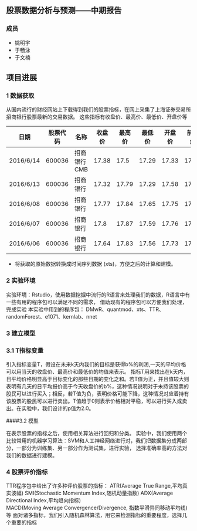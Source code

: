 

## 股票数据分析与预测——中期报告

### 成员

- 姚明宇
- 于畅泳
- 于文楠

     
## 项目进展

### 1 数据获取

从国内流行的财经网站上下载得到我们的股票指标，在网上采集了上海证券交易所招商银行股票最新的交易数据。
这些指标有收盘价、最高价、最低价、开盘价等



|日期|股票代码|名称|收盘价|最高价|最低价|开盘价|前收盘|涨跌额|涨跌幅|换手率|成交量|成交金额|总市值|流通市值|
|----|--------|-----------|------|------|------|------|------|------|------|------|------|--------|------|--------|
|2016/6/14|600036|招商银行CMB|17.38|17.5|17.29|17.33|17.32|0.06|0.3464|0.0531|10953458|190753279|4.38E+11|3.59E+11
|2016/6/13|600036|招商银行|17.32|17.79|17.29|17.58|17.77|-0.45|-2.5324|0.0786|16220713|284764728|4.37E+11|3.57E+11
|2016/6/08|600036|招商银行|17.77|17.84|17.65|17.75|17.8|-0.03|-0.1685|0.0461|9514926|168924714|4.48E+11|3.67E+11
|2016/6/07|600036|招商银行|17.8|17.87|17.59|17.76|17.64|0.16|0.907|0.0545|11250355|199544447|4.49E+11|3.67E+11
|2016/6/06|600036|招商银行|17.64|17.83|17.56|17.73|17.78|-0.14|-0.7874|0.0619|12770352|225235543|4.45E+11|3.64E+11

- 将获取的原始数据转换成时间序列数据 (xts)，方便之后的计算和建模。


### 2 实验环境

实验环境：Rstudio，使用数据挖掘中流行的R语言来处理我们的数据，R语言中有一些有用的程序包可以满足不同的需求，
借助现有的程序包可以方便我们处理，完成实验
本实验中用到的程序包：
DMwR、quantmod、xts、TTR、randomForest、e1071、kernlab、nnet


### 3 建立模型

###   3.1 T指标变量

引入指标变量T，假设在未来k天内我们的目标是获得b%的利润,一天的平均价格可以用当天的收盘价、最高价和最低价的均值来表示。
指标T用来找出在k天内，日平均价格明显高于目标变化的那些日期的变化之和。若T值为正，并且值较大则表明有几天的日平均报价高于今天收盘价的b%，这种情况说明对于未持该股票的股民可以进行买入；相反，若T值为负，表明价格可能下降，这种情况对应着持有该股票的股民可以进行卖出。T值趋于0则表示价格相对平稳，可以进行买入或卖出。在实验中，我们设计的p值为2.0。

 ####3.2 模型

在表示股票的指标之后，使用相关算法进行回归和分类。
实验中，我们使用两个比较常用的机器学习算法：SVM和人工神经网络进行对，我们把数据集分成两部分，一部分为训练集、另一部分作为测试集，进行实验，
选择准确率高的方法对我们的数据进行建模。

### 4 股票评价指标

TTR程序包中给出了许多种评价股票的指标：
ATR(Average True Range,平均真实波幅)
SMI(Stochastic Momentum Index,随机动量指数)
ADX(Average Directional Index,平均趋向指标)
MACD(Moving Average Convergence/Divergence, 指数平滑异同移动平均线)等
面对诸多指标，我们引入随机森林算法，用它来检测指标的重要程度，选择几个重要的指标



